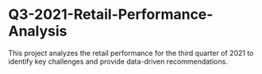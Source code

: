 # Q3-2021-Retail-Performance-Analysis
This project analyzes the retail performance for the third quarter of 2021 to identify key challenges and provide data-driven recommendations.
